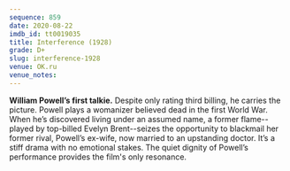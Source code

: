```yaml
---
sequence: 859
date: 2020-08-22
imdb_id: tt0019035
title: Interference (1928)
grade: D+
slug: interference-1928
venue: OK.ru
venue_notes:
---
```


**William Powell’s first talkie.** Despite only rating third billing, he carries the picture. Powell plays a womanizer believed dead in the first World War. When he’s discovered living under an assumed name, a former flame--played by top-billed Evelyn Brent--seizes the opportunity to blackmail her former rival, Powell’s ex-wife, now married to an upstanding doctor. It’s a stiff drama with no emotional stakes. The quiet dignity of Powell’s performance provides the film's only resonance.